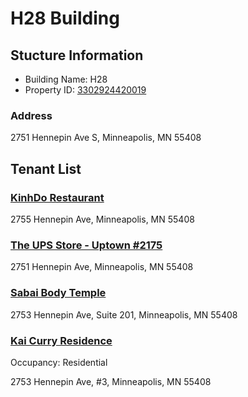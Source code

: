 H28 Building
===========

## Stucture Information

* Building Name: H28
* Property ID: [3302924420019](http://apps.ci.minneapolis.mn.us/PIApp/GeneralInfoRpt.aspx?pid=3302924420019)

### Address
2751 Hennepin Ave S,
Minneapolis, MN 55408

## Tenant List

### [KinhDo Restaurant](http://www.kinhdo.com)
2755 Hennepin Ave, Minneapolis, MN 55408

### [The UPS Store - Uptown #2175](http://minneapolis-mn-2175.theupsstorelocal.com)
2751 Hennepin Ave, Minneapolis, MN 55408

### [Sabai Body Temple](http://www.sabaibodytemple.com)
2753 Hennepin Ave, Suite 201, Minneapolis, MN 55408

### [Kai Curry Residence](http://www.kai.land)
Occupancy: Residential

2753 Hennepin Ave, #3, Minneapolis, MN 55408
